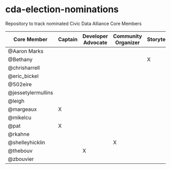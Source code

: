 # cda-election-nominations
Repository to track nominated Civic Data Alliance Core Members


|Core Member   |Captain   |Developer Advocate   |Community  Organizer   |Storyteller   |Delivery Lead |
|---|---|---|---|---|---|
|@Aaron Marks|   |   |   |   |   |
|@Bethany|   |   |   |X  |   |
|@chrisharrell|   |   |   |   |   |
|@eric_bickel|  |   |   |   |   |
|@502eire|   |   |   |   |   |
|@jessetylermullins|   |   |   |   |X  |
|@leigh|   |   |   |   |   |
|@margeaux|X  |   |   |   |   |
|@mikelcu|   |   |   |   |   |
|@pat|X  |   |   |   |   |
|@rkahne|   |   |   |   |   |
|@shelleyhicklin|   |   |X  |   |   |
|@thebouv|   |X  |   |   |   |
|@zbouvier|   |   |   |   |   |
